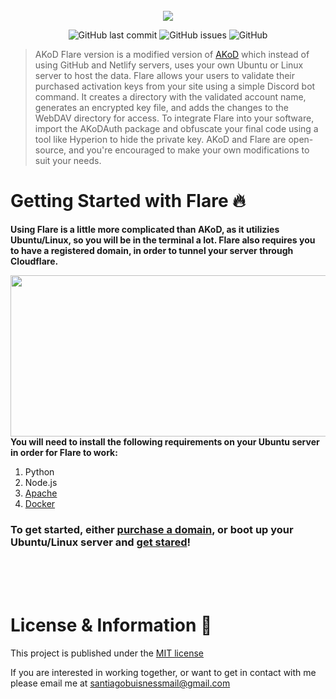 <div align="center">
    </a>
    <br />
    <img align="center" src="https://cdn.discordapp.com/attachments/1092315227057561630/1230745160464338954/flare.png?ex=66346fc0&is=6621fac0&hm=b6dafeba296665988c5afaad3b1dd3d82abf143f1fdc76cd7299e259c94564cd&">
    
   ![GitHub last commit](https://img.shields.io/github/last-commit/tagoworks/flare)
   ![GitHub issues](https://img.shields.io/github/issues-raw/tagoworks/flare)
   ![GitHub](https://img.shields.io/github/license/tagoworks/flare)
    
</div>

> AKoD Flare version is a modified version of [AKoD](https://github.com/tagoWorks/akod) which instead of using GitHub and Netlify servers, uses your own Ubuntu or Linux server to host the data. Flare allows your users to validate their purchased activation keys from your site using a simple Discord bot command. It creates a directory with the validated account name, generates an encrypted key file, and adds the changes to the WebDAV directory for access. To integrate Flare into your software, import the AKoDAuth package and obfuscate your final code using a tool like Hyperion to hide the private key. AKoD and Flare are open-source, and you're encouraged to make your own modifications to suit your needs.

# Getting Started with Flare 🔥

**Using Flare is a little more complicated than AKoD, as it utilizies Ubuntu/Linux, so you will be in the terminal a lot. Flare also requires you to have a registered domain, in order to tunnel your server through Cloudflare.**

<img align="right" width="666" height="258" src="https://cdn.discordapp.com/attachments/1092315227057561630/1230951361634369588/compare.png?ex=66352fca&is=6622baca&hm=dfcbad54f6fc2bff0cfefbc4c5e6aad373df604633f7ce157d1fef9fb354b49f&">

**You will need to install the following requirements on your Ubuntu server in order for Flare to work:**
   1. Python
   2. Node.js
   3. [Apache](https://github.com/tagoWorks/flare/wiki/Installing-WebDAV#install-apache-web-server)
   4. [Docker](https://github.com/tagoWorks/flare/wiki/Setting-up-Cloudflare#how-to-install-docker-on-ubuntu)

### To get started, either [purchase a domain](https://github.com/tagoWorks/flare/wiki/Getting-a-Domain), or boot up your Ubuntu/Linux server and [get stared](https://github.com/tagoWorks/flare/wiki/Installing-WebDAV)!


<br />
<br />
<br />

# License & Information 📃
This project is published under the [MIT license](./LICENSE)

If you are interested in working together, or want to get in contact with me please email me at santiagobuisnessmail@gmail.com
